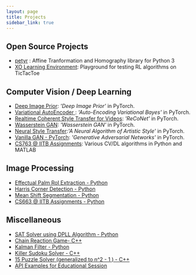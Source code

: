 ```yaml
---
layout: page
title: Projects
sidebar_link: true
---
```

## Open Source Projects
- [petyr](https://github.com/safwankdb/petyr) : Affine Tranformation and Homography library for Python 3
- [XO Learning Environment](https://github.com/safwankdb/XO-Learning-Environment): Playground for testing RL algorithms on TicTacToe

## Computer Vision / Deep Learning
- [Deep Image Prior](https://safwankdb.github.io/Deep-Image-Prior/): *'Deep Image Prior'* in PyTorch.
- [Variational AutoEncoder ](https://safwankdb.github.io/Variational-Auto-Encoder/): *'Auto-Encoding Variational Bayes'* in PyTorch.
- [Realtime Coherent Style Transfer for Videos](https://safwankdb.github.io/ReCoNet-PyTorch/): *'ReCoNet'* in PyTorch.
- [Wasserstein GAN](https://safwankdb.github.io/Wasserstein-GAN/): *'Wasserstein GAN'* in PyTorch.
- [Neural Style Transfer](https://safwankdb.github.io/Neural-Style-Transfer/):*'A Neural Algorithm of Artistic Style'* in PyTorch.
- [Vanilla GAN - PyTorch](https://safwankdb.github.io/Vanilla-GAN/): *'Generative Adversarial Networks'* in PyTorch.
- [CS763 @ IITB Assignments](https://safwankdb.github.io/CS763-Assignments/): Various CV/DL algorithms in Python and MATLAB


## Image Processing
- [Effectual Palm RoI Extraction - Python](https://safwankdb.github.io/Effectual-Palm-RoI-Extraction/)
- [Harris Corner Detection - Python](https://safwankdb.github.io/2020/03/14/harris-corner.html)
- [Mean Shift Segmentation - Python](https://safwankdb.github.io/Mean-Shift-Segmentation/)
- [CS663 @ IITB Assignments - Python](https://safwankdb.github.io/CS663-Assignments/)

## Miscellaneous
- [SAT Solver using DPLL Algorithm - Python](https://safwankdb.github.io/SAT-Solver-using-DPLL/)
- [Chain Reaction Game- C++](https://safwankdb.github.io/Chain-Reaction/)
- [Kalman Filter - Python](https://safwankdb.github.io/KalmanFilter/)
- [Killer Sudoku Solver - C++](https://safwankdb.github.io/Killer-Sudoku/)
- [15 Puzzle Solver (generalized to n^2 - 1 ) - C++](https://safwankdb.github.io/15-puzzle/)
- [API Examples for Educational Session](https://github.com/safwankdb/API-Examples)
